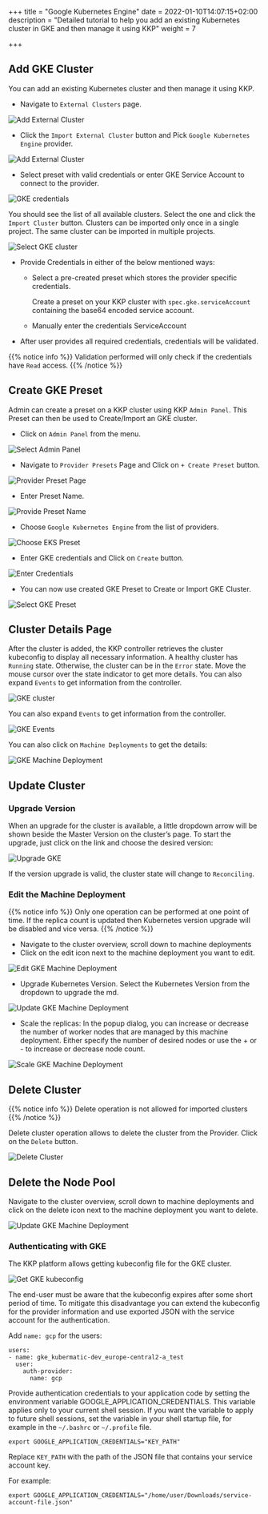 +++
title = "Google Kubernetes Engine"
date = 2022-01-10T14:07:15+02:00
description = "Detailed tutorial to help you add an existing Kubernetes cluster in GKE and then manage it using KKP"
weight = 7

+++

## Add GKE Cluster

You can add an existing Kubernetes cluster and then manage it using KKP.

- Navigate to `External Clusters` page.

![Add External Cluster](/img/kubermatic/v2.25/tutorials/external-clusters/external-cluster-page.png "Add External Cluster")

- Click the `Import External Cluster` button and Pick `Google Kubernetes Engine` provider.

![Add External Cluster](/img/kubermatic/v2.25/tutorials/external-clusters/connect.png "Select Provider")

- Select preset with valid credentials or enter GKE Service Account to connect to the provider.

![GKE credentials](/img/kubermatic/v2.25/tutorials/external-clusters/gke-credentials.png "GKE credentials")

You should see the list of all available clusters. Select the one and click the `Import Cluster` button.
Clusters can be imported only once in a single project. The same cluster can be imported in multiple projects.

![Select GKE cluster](/img/kubermatic/v2.25/tutorials/external-clusters/select-gke-cluster.png "Select GKE cluster")

- Provide Credentials in either of the below mentioned ways:
    - Select a pre-created preset which stores the provider specific credentials.

      Create a preset on your KKP cluster with `spec.gke.serviceAccount` containing the base64 encoded service account.

    - Manually enter the credentials ServiceAccount

- After user provides all required credentials, credentials will be validated.

{{% notice info %}}
Validation performed will only check if the credentials have `Read` access.
{{% /notice %}}

## Create GKE Preset
Admin can create a preset on a KKP cluster using KKP `Admin Panel`.
This Preset can then be used to Create/Import an GKE cluster.

- Click on `Admin Panel` from the menu.

![Select Admin Panel](/img/kubermatic/v2.25/tutorials/external-clusters/select-adminpanel.png "Select Admin Panel")

- Navigate to `Provider Presets` Page and Click on `+ Create Preset` button.

![Provider Preset Page](/img/kubermatic/v2.25/ui/preset-management.png?height=300px&classes=shadow,border "Provider Preset Page")

- Enter Preset Name.

![Provide Preset Name](/img/kubermatic/v2.25/tutorials/external-clusters/create-gkepreset.png "Provide Preset Name")

- Choose `Google Kubernetes Engine` from the list of providers.

![Choose EKS Preset](/img/kubermatic/v2.25/tutorials/external-clusters/choose-akspreset.png "Choose GKE Preset")

-  Enter GKE credentials and Click on `Create` button.

![Enter Credentials](/img/kubermatic/v2.25/tutorials/external-clusters/enter-gke-credentials-preset.png "Enter Credentials")

- You can now use created GKE Preset to Create or Import GKE Cluster.

![Select GKE Preset](/img/kubermatic/v2.25/tutorials/external-clusters/existing-gke-preset.png "Select GKE Preset")

## Cluster Details Page

After the cluster is added, the KKP controller retrieves the cluster kubeconfig to display all necessary information. A healthy cluster has `Running` state. Otherwise, the cluster can be in the `Error` state. Move the mouse cursor over the
state indicator to get more details. You can also expand `Events` to get information from the controller.

![GKE cluster](/img/kubermatic/v2.25/tutorials/external-clusters/gke-details.png "GKE cluster")

You can also expand `Events` to get information from the controller.

![GKE Events](/img/kubermatic/v2.25/tutorials/external-clusters/gke-cluster-events.png "GKE Events")

You can also click on `Machine Deployments` to get the details:

![GKE Machine Deployment](/img/kubermatic/v2.25/tutorials/external-clusters/gke-machine-deployments.png "GKE Machine Deployment")

## Update Cluster

### Upgrade Version

When an upgrade for the cluster is available, a little dropdown arrow will be shown beside the Master Version on the cluster’s page.
To start the upgrade, just click on the link and choose the desired version:

![Upgrade GKE](/img/kubermatic/v2.25/tutorials/external-clusters/upgrade-gke.png "Upgrade GKE")

If the version upgrade is valid, the cluster state will change to `Reconciling`.

### Edit the Machine Deployment

{{% notice info %}}
Only one operation can be performed at one point of time. If the replica count is updated then Kubernetes version upgrade will be disabled and vice versa.
{{% /notice %}}

- Navigate to the cluster overview, scroll down to machine deployments
- Click on the edit icon next to the machine deployment you want to edit.

![Edit GKE Machine Deployment](/img/kubermatic/v2.25/tutorials/external-clusters/edit-gke-md.png "Edit GKE Machine Deployment")

- Upgrade Kubernetes Version. Select the Kubernetes Version from the dropdown to upgrade the md.

![Update GKE Machine Deployment](/img/kubermatic/v2.25/tutorials/external-clusters/upgrade-gke-md.png "Update GKE Machine Deployment")

- Scale the replicas: In the popup dialog, you can increase or decrease the number of worker nodes that are managed by this machine deployment. Either specify the number of desired nodes or use the + or - to increase or decrease node count.

![Scale GKE Machine Deployment](/img/kubermatic/v2.25/tutorials/external-clusters/scale-gke-md.png "Scale GKE Machine Deployment")

## Delete Cluster

{{% notice info %}}
Delete operation is not allowed for imported clusters
{{% /notice %}}

Delete cluster operation allows to delete the cluster from the Provider. Click on the `Delete` button.

![Delete Cluster](/img/kubermatic/v2.25/tutorials/external-clusters/gke-delete-button.png
 "Delete Cluster")

## Delete the Node Pool

Navigate to the cluster overview, scroll down to machine deployments and click on the delete icon next to the machine deployment you want to delete.

![Update GKE Machine Deployment](/img/kubermatic/v2.25/tutorials/external-clusters/delete-md.png "Delete GKE Machine Deployment")

### Authenticating with GKE

The KKP platform allows getting kubeconfig file for the GKE cluster.

![Get GKE kubeconfig](/img/kubermatic/v2.25/tutorials/external-clusters/gke-kubeconfig.png "Get cluster kubeconfig")


The end-user must be aware that the kubeconfig expires after some short period of time. To mitigate this disadvantage you
can extend the kubeconfig for the provider information and use exported JSON with the service account for the authentication.


Add `name: gcp` for the users:

```
users:
- name: gke_kubermatic-dev_europe-central2-a_test
  user:
    auth-provider:
      name: gcp
```
Provide authentication credentials to your application code by setting the environment variable GOOGLE_APPLICATION_CREDENTIALS.
This variable applies only to your current shell session. If you want the variable to apply to future shell sessions,
set the variable in your shell startup file, for example in the `~/.bashrc` or `~/.profile` file.

```
export GOOGLE_APPLICATION_CREDENTIALS="KEY_PATH"
```

Replace `KEY_PATH` with the path of the JSON file that contains your service account key.

For example:

```
export GOOGLE_APPLICATION_CREDENTIALS="/home/user/Downloads/service-account-file.json"
```
